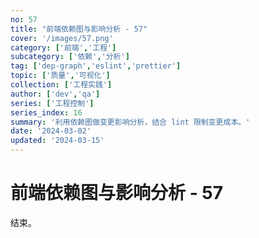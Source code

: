 ```yaml
---
no: 57
title: "前端依赖图与影响分析 - 57"
cover: '/images/57.png'
category: ['前端','工程']
subcategory: ['依赖','分析']
tag: ['dep-graph','eslint','prettier']
topic: ['质量','可视化']
collection: ['工程实践']
author: ['dev','qa']
series: ['工程控制']
series_index: 16
summary: '利用依赖图做变更影响分析，结合 lint 限制变更成本。'
date: '2024-03-02'
updated: '2024-03-15'
---
```


# 前端依赖图与影响分析 - 57

结束。
